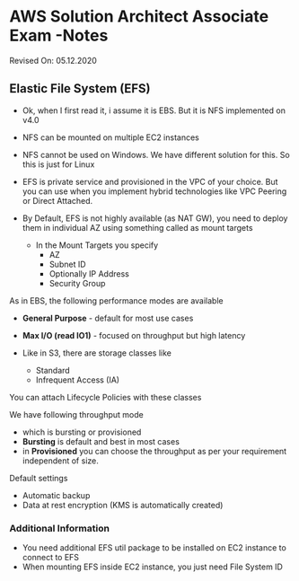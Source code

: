 # AWS Solution Architect Associate Exam -Notes

Revised On: 05.12.2020

## Elastic File System (EFS)

* Ok, when I first read it, i assume it is EBS. But it is NFS implemented on v4.0
* NFS can be mounted on multiple EC2 instances
* NFS cannot be used on Windows. We have different solution for this. So this is just for Linux
* EFS is private service and provisioned in the VPC of your choice. But you can use when you implement hybrid technologies like VPC Peering or Direct Attached.
* By Default, EFS is not highly available (as NAT GW), you need to deploy them in individual AZ using something called as mount targets

  * In the Mount Targets you specify
    * AZ
    * Subnet ID
    * Optionally IP Address
    * Security Group

As in EBS, the following performance modes are available

* **General Purpose** - default for most use cases
* **Max I/O (read IO1)** - focused on throughput but high latency
  
* Like in S3, there are storage classes like
  * Standard
  * Infrequent Access (IA)

You can attach Lifecycle Policies with these classes

We have following throughput mode

* which is bursting or provisioned
* **Bursting** is default and best in most cases
* in **Provisioned** you can choose the throughput as per your requirement independent of size.

Default settings

* Automatic backup
* Data at rest encryption (KMS is automatically created)

### Additional Information

* You need additional EFS util package to be installed on EC2 instance to connect to EFS
* When mounting EFS inside EC2 instance, you just need File System ID
